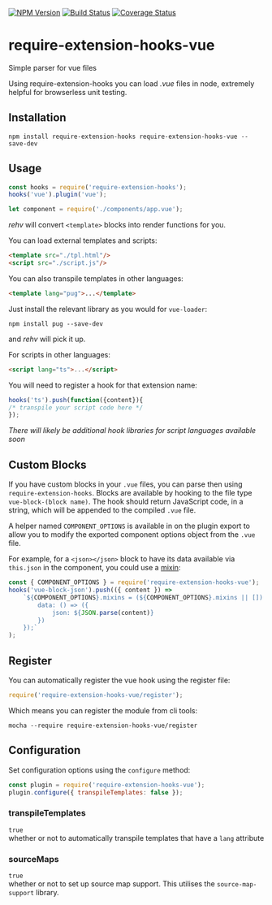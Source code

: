 [![NPM Version](https://img.shields.io/npm/v/require-extension-hooks-vue.svg)](https://www.npmjs.com/package/require-extension-hooks-vue) [![Build Status](https://travis-ci.org/vinayakkulkarni/require-extension-hooks-vue.svg?branch=travis-ci)](https://travis-ci.org/vinayakkulkarni/require-extension-hooks-vue) [![Coverage Status](https://coveralls.io/repos/github/vinayakkulkarni/require-extension-hooks-vue/badge.svg?branch=travis-ci)](https://coveralls.io/github/vinayakkulkarni/require-extension-hooks-vue?branch=travis-ci)

# require-extension-hooks-vue
Simple parser for vue files  

Using require-extension-hooks you can load *.vue* files in node, extremely helpful for browserless unit testing.

## Installation  
`npm install require-extension-hooks require-extension-hooks-vue --save-dev`  

## Usage  
```javascript
const hooks = require('require-extension-hooks');
hooks('vue').plugin('vue');

let component = require('./components/app.vue');
```

*rehv* will convert `<template>` blocks into render functions for you.

You can load external templates and scripts:
```html
<template src="./tpl.html"/>
<script src="./script.js"/>
```

You can also transpile templates in other languages:
```html
<template lang="pug">...</template>
```
Just install the relevant library as you would for `vue-loader`:
```
npm install pug --save-dev
```
and *rehv* will pick it up.

For scripts in other languages:
```html
<script lang="ts">...</script>
```
You will need to register a hook for that extension name:
```javascript
hooks('ts').push(function({content}){
/* transpile your script code here */
});
```
*There will likely be additional hook libraries for script languages available soon*

## Custom Blocks
If you have custom blocks in your `.vue` files, you can parse then using `require-extension-hooks`.
Blocks are available by hooking to the file type `vue-block-(block name)`. The hook should return
JavaScript code, in a string, which will be appended to the compiled `.vue` file.

A helper named `COMPONENT_OPTIONS` is available in on the plugin export to allow you to modify
the exported component options object from the `.vue` file.

For example, for a `<json></json>` block to have its data available via `this.json` in the
component, you could use a [mixin](https://vuejs.org/v2/guide/mixins.html):

```javascript
const { COMPONENT_OPTIONS } = require('require-extension-hooks-vue');
hooks('vue-block-json').push(({ content }) =>
    `${COMPONENT_OPTIONS}.mixins = (${COMPONENT_OPTIONS}.mixins || []).concat({
        data: () => ({
            json: ${JSON.parse(content)}
        })
    });`
);
```

## Register
You can automatically register the vue hook using the register file:
```js
require('require-extension-hooks-vue/register');
```
Which means you can register the module from cli tools:
```
mocha --require require-extension-hooks-vue/register
```

## Configuration
Set configuration options using the `configure` method:
```js
const plugin = require('require-extension-hooks-vue');
plugin.configure({ transpileTemplates: false });
```

### transpileTemplates
`true`  
whether or not to automatically transpile templates that have a `lang` attribute

### sourceMaps
`true`  
whether or not to set up source map support. This utilises the `source-map-support` library.
